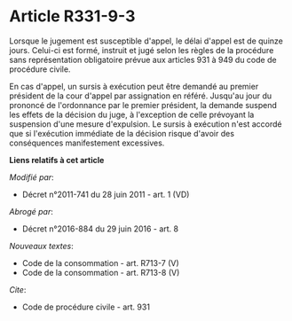 # Article R331-9-3

Lorsque le jugement est susceptible d'appel, le délai d'appel est de quinze jours. Celui-ci est formé, instruit et jugé selon
les règles de la procédure sans représentation obligatoire prévue aux articles 931 à 949 du code de procédure civile. 

En cas d'appel, un sursis à exécution peut être demandé au premier président de la cour d'appel par assignation en référé.
Jusqu'au jour du prononcé de l'ordonnance par le premier président, la demande suspend les effets de la décision du juge, à
l'exception de celle prévoyant la suspension d'une mesure d'expulsion. Le sursis à exécution n'est accordé que si l'exécution
immédiate de la décision risque d'avoir des conséquences manifestement excessives.

**Liens relatifs à cet article**

_Modifié par_:

  - Décret n°2011-741 du 28 juin 2011 - art. 1 (VD)

_Abrogé par_:

  - Décret n°2016-884 du 29 juin 2016 - art. 8

_Nouveaux textes_:

  - Code de la consommation - art. R713-7 (V)
  - Code de la consommation - art. R713-8 (V)

_Cite_:

  - Code de procédure civile - art. 931
